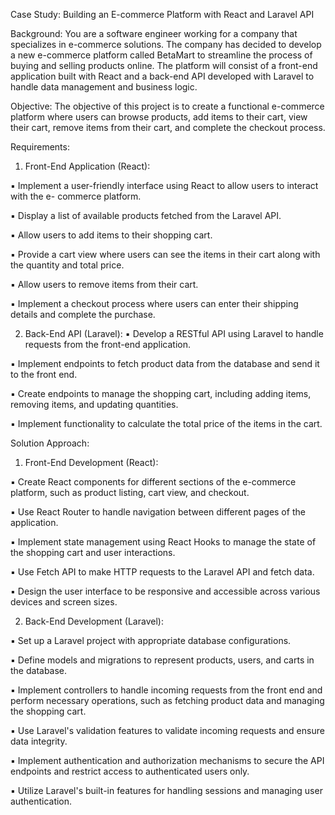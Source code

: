 Case Study: Building an E-commerce Platform with React and Laravel API

Background: You are a software engineer working for a company that specializes in e-commerce
solutions. The company has decided to develop a new e-commerce platform called BetaMart to
streamline the process of buying and selling products online. The platform will consist of a front-end
application built with React and a back-end API developed with Laravel to handle data management and
business logic.

Objective: The objective of this project is to create a functional e-commerce platform where users can
browse products, add items to their cart, view their cart, remove items from their cart, and complete the
checkout process.

Requirements:
1. Front-End Application (React):

▪ Implement a user-friendly interface using React to allow users to interact with the e-
commerce platform.

▪ Display a list of available products fetched from the Laravel API.

▪ Allow users to add items to their shopping cart.

▪ Provide a cart view where users can see the items in their cart along with the quantity
and total price.

▪ Allow users to remove items from their cart.

▪ Implement a checkout process where users can enter their shipping details and complete
the purchase.

2. Back-End API (Laravel):
▪ Develop a RESTful API using Laravel to handle requests from the front-end application.

▪ Implement endpoints to fetch product data from the database and send it to the front end.

▪ Create endpoints to manage the shopping cart, including adding items, removing items,
and updating quantities.

▪ Implement functionality to calculate the total price of the items in the cart.

Solution Approach:
1. Front-End Development (React):

▪ Create React components for different sections of the e-commerce platform, such as
product listing, cart view, and checkout.

▪ Use React Router to handle navigation between different pages of the application.

▪ Implement state management using React Hooks to manage the state of the shopping
cart and user interactions.

▪ Use Fetch API to make HTTP requests to the Laravel API and fetch data.

▪ Design the user interface to be responsive and accessible across various devices and
screen sizes.

2. Back-End Development (Laravel):

▪ Set up a Laravel project with appropriate database configurations.

▪ Define models and migrations to represent products, users, and carts in the database.

▪ Implement controllers to handle incoming requests from the front end and perform
necessary operations, such as fetching product data and managing the shopping cart.

▪ Use Laravel's validation features to validate incoming requests and ensure data integrity.

▪ Implement authentication and authorization mechanisms to secure the API endpoints and
restrict access to authenticated users only.

▪ Utilize Laravel's built-in features for handling sessions and managing user authentication.
